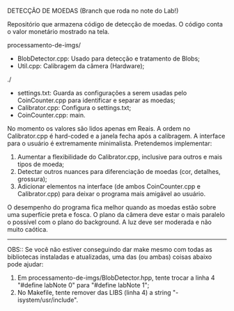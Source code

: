 DETECÇÃO DE MOEDAS (Branch que roda no note do Lab!)

Repositório que armazena código de detecção de moedas. O código conta o valor monetário mostrado na tela.

processamento-de-imgs/
- BlobDetector.cpp: Usado para detecção e tratamento de Blobs;
- Util.cpp: Calibragem da câmera (Hardware);

./
- settings.txt: Guarda as configurações a serem usadas pelo CoinCounter.cpp para identificar e separar as moedas;
- Calibrator.cpp: Configura o settings.txt;
- CoinCounter.cpp: main.

No momento os valores são lidos apenas em Reais. A ordem no Calibrator.cpp é hard-coded e a janela fecha após a calibragem. A interface para o usuário é extremamente minimalista. Pretendemos implementar:

1) Aumentar a flexibilidade do Calibrator.cpp, inclusive para outros e mais tipos de moeda;
2) Detectar outros nuances para diferenciação de moedas (cor, detalhes, grossura);
3) Adicionar elementos na interface (de ambos CoinCounter.cpp e Calibrator.cpp) para deixar o programa mais amigável ao usuário.

O desempenho do programa fica melhor quando as moedas estão sobre uma superfície preta e fosca. O plano da câmera deve estar o mais paralelo o possível com o plano do background. A luz deve ser moderada e não muito caótica.

-----------------------
OBS:: Se você não estiver conseguindo dar make mesmo com todas as bibliotecas instaladas e atualizadas, uma das (ou ambas) coisas abaixo pode ajudar:

1) Em processamento-de-imgs/BlobDetector.hpp, tente trocar a linha 4 "#define labNote 0" para "#define labNote 1";
2) No Makefile, tente remover das LIBS (linha 4) a string "-isystem/usr/include".
